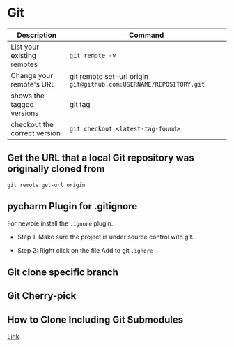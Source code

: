 
# Git

 Description | Command
------------|-----
 List your existing remotes |  `git remote -v`
 Change your remote's URL | git remote set-url origin `git@github.com:USERNAME/REPOSITORY.git`
 shows the tagged versions | git tag
 checkout the correct version | `git checkout <latest-tag-found>`

## Get the URL that a local Git repository was originally cloned from

```
git remote get-url origin
```


## pycharm Plugin for .gitignore

For newbie install the `.ignore` plugin.

* Step 1: Make sure the project is under source control with git.

* Step 2: Right click on the file Add to git `.ignore`


## Git clone specific branch


## Git Cherry-pick

## How to Clone Including Git Submodules

[Link](https://www.w3docs.com/snippets/git/how-to-clone-including-submodules.html)